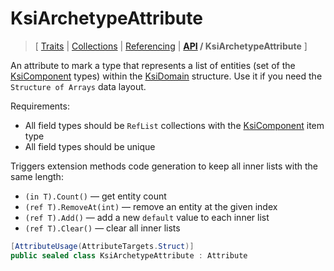 # KsiArchetypeAttribute

> \[ [Traits](../traits.md)
> \| [Collections](../collections.md)
> \| [Referencing](../borrow-checker-at-home.md)
> \| **[API](index.g.md) / KsiArchetypeAttribute**
> \]

An attribute to mark a type that represents a list of entities
(set of the [KsiComponent](T.KsiComponentAttribute.g.md) types)
within the [KsiDomain](T.KsiDomainAttribute.g.md) structure.
Use it if you need the `Structure of Arrays` data layout.

Requirements: 
- All field types should be `RefList` collections
with the [KsiComponent](T.KsiComponentAttribute.g.md) item type
- All field types should be unique

Triggers extension methods code generation to keep all inner lists with the same length: 
- `(in T).Count()` — get entity count
- `(ref T).RemoveAt(int)` — remove an entity at the given index
- `(ref T).Add()` — add a new `default` value to each inner list
- `(ref T).Clear()` — clear all inner lists

```csharp
[AttributeUsage(AttributeTargets.Struct)]
public sealed class KsiArchetypeAttribute : Attribute
```
